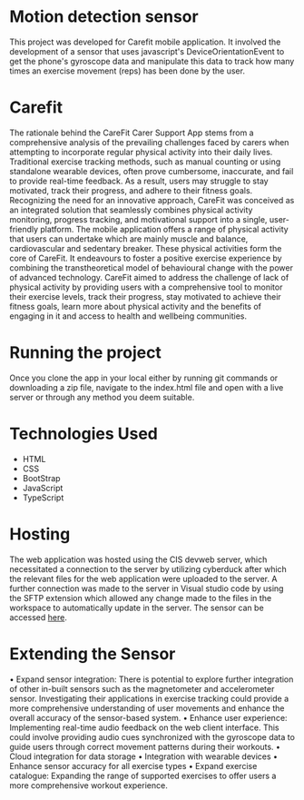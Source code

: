 <h1>Motion detection sensor</h1>
This project was developed for Carefit mobile application. It involved the development of a sensor that uses javascript's DeviceOrientationEvent to get the phone's gyroscope data
and manipulate this data to track how many times an exercise movement (reps) has been done by the user.

<h1>Carefit</h1>
The rationale behind the CareFit Carer Support App stems from a comprehensive analysis of the prevailing challenges faced by carers when attempting to incorporate regular physical activity into their daily lives. Traditional exercise tracking methods, such as manual counting or using standalone wearable devices, often prove cumbersome, inaccurate, and fail to provide real-time feedback. As a result, users may struggle to stay motivated, track their progress, and adhere to their fitness goals. Recognizing the need for an innovative approach, CareFit was conceived as an integrated solution that seamlessly combines physical activity monitoring, progress tracking, and motivational support into a single, user-friendly platform. The mobile application offers a range of physical activity that users can undertake which are mainly muscle and balance, cardiovascular and sedentary breaker. These physical activities form the core of CareFit. It endeavours to foster a positive exercise experience by combining the transtheoretical model of behavioural change with the power of advanced technology. CareFit aimed to address the challenge of lack of physical activity by providing users with a comprehensive tool to monitor their exercise levels, track their progress, stay motivated to achieve their fitness goals, learn more about physical activity and the benefits of engaging in it and access to health and wellbeing communities. 

<h1>Running the project</h1>
Once you clone the app in your local either by running git commands or downloading a zip file, navigate to the index.html file and 
open with a live server or through any method you deem suitable.

<h1>Technologies Used</h1>
<ul>
  <li>HTML</li>
  <li>CSS</li>
  <li>BootStrap</li>
  <li>JavaScript</li>
  <li>TypeScript</li>
</ul>

<h1>Hosting</h1>
The web application was hosted using the CIS devweb server, which necessitated a connection to the server by utilizing cyberduck after which the relevant files for the web application were uploaded to the server. A further connection was made to the server in Visual studio code by using the SFTP extension which allowed any change made to the files in the workspace to automatically update in the server. The sensor can be accessed <a href=" https://devweb2022.cis.strath.ac.uk/~ywb22232/index.html">here</a>.

<h1>Extending the Sensor </h1>
•	Expand sensor integration: There is potential to explore further integration of other in-built sensors such as the magnetometer and accelerometer sensor. Investigating their applications in exercise tracking could provide a more comprehensive understanding of user movements and enhance the overall accuracy of the sensor-based system.
•	Enhance user experience: Implementing real-time audio feedback on the web client interface. This could involve providing audio cues synchronized with the gyroscope data to guide users through correct movement patterns during their workouts.
•	Cloud integration for data storage
•	Integration with wearable devices
•	Enhance sensor accuracy for all exercise types
•	Expand exercise catalogue: Expanding the range of supported exercises to offer users a more comprehensive workout experience. 





